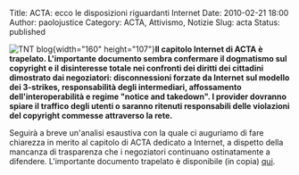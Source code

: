 Title: ACTA: ecco le disposizioni riguardanti Internet
Date: 2010-02-21 18:00
Author: paolojustice
Category: ACTA, Attivismo, Notizie
Slug: acta
Status: published

![TNT blog](http://blog.tntvillage.scambioetico.org/wp-content/uploads/2010/01/noalacta.jpg){width="160" height="107"}**Il capitolo Internet di ACTA è trapelato. L'importante documento sembra confermare il dogmatismo sul copyright e il disinteresse totale nei confronti dei diritti dei cittadini dimostrato dai negoziatori: disconnessioni forzate da Internet sul modello dei 3-strikes, responsabilità degli intermediari, affossamento dell'interoperabilità e regime "notice and takedown". I provider dovranno spiare il traffico degli utenti o saranno ritenuti responsabili delle violazioni del copyright commesse attraverso la rete.**  
  
  
**<!--more-->**

Seguirà a breve un'analisi esaustiva con la quale ci auguriamo di fare chiarezza in merito al capitolo di ACTA dedicato a Internet, a dispetto della mancanza di trasparenza che i negoziatori continuano ostinatamente a difendere. L'importante documento trapelato è disponibile (in copia) [qui](http://1037461200264021837-a-1802744773732722657-s-sites.googlegroups.com/site/actadigitalchapter/acta_digital_chapter.pdf?attachauth=ANoY7cqBGmKOKahz4oFypzv7bbytzIogHCNjNGemWUSIdl-VmF9EelQ0Z0vxLGcJOR5CNJQeE457Ydaeah1zPLBzUUsThb93_gjs90IOJnIEj4QVqMtx-4ls1_2lg86nU3zK7-YKCRRKhcVx8uqDXHyhwTvtq4qXVztuB54FcygDD3g5dIPNuoIYvjylmMmIJ73itQ86ruDxFKT5b8_LeUhvbqF-dkwBqg%3D%3D&attredirects=0).
